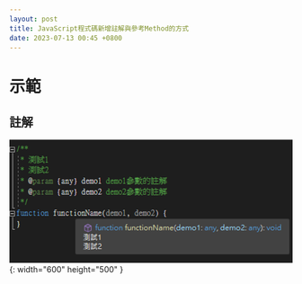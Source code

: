 ```yaml
---
layout: post
title: JavaScript程式碼新增註解與參考Method的方式
date: 2023-07-13 00:45 +0800
---
```

# 示範

## 註解
![Desktop View](/assets/img/2023-07-13-javascript-add-remark/1.png){: width="600" height="500" }
<script  type='text/javascript' src=''>

    /**
     * 測試1
     * 測試2
     * @param {any} demo1 demo1參數的註解
     * @param {any} demo2 demo2參數的註解
     */
    function functionName(demo1, demo2)
    {
    }


## 參考Method
JS最上層輸入如下,輸入reference path才能有效找到JS Method的引用位置
<script  type='text/javascript' src=''>

    /// <reference path="My_JS_File_Path" />
